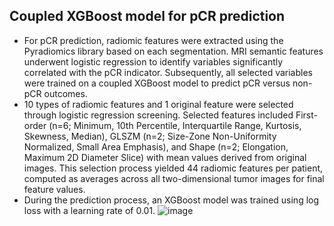 ## Coupled XGBoost model for pCR prediction
- For pCR prediction, radiomic features were extracted using the Pyradiomics library based on each segmentation. MRI semantic features underwent logistic regression to identify variables significantly correlated with the pCR indicator. Subsequently, all selected variables were trained on a coupled XGBoost model to predict pCR versus non-pCR outcomes.
- 10 types of radiomic features and 1 original feature were selected through logistic regression screening. Selected features included First-order (n=6; Minimum, 10th Percentile, Interquartile Range, Kurtosis, Skewness, Median), GLSZM (n=2; Size-Zone Non-Uniformity Normalized, Small Area Emphasis), and Shape (n=2; Elongation, Maximum 2D Diameter Slice) with mean values derived from original images. This selection process yielded 44 radiomic features per patient, computed as averages across all two-dimensional tumor images for final feature values.
- During the prediction process, an XGBoost model was trained using log loss with a learning rate of 0.01.
![image](https://github.com/user-attachments/assets/357a88d8-e655-493d-97c4-b30069d47343)

